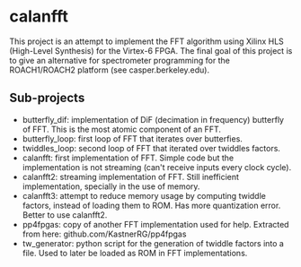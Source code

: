 # calanfft

This project is an attempt to implement the FFT algorithm
using Xilinx HLS (High-Level Synthesis) for the Virtex-6 FPGA.
The final goal of this project is to give an alternative for
spectrometer programming for the ROACH1/ROACH2 platform (see
casper.berkeley.edu).

## Sub-projects
- butterfly_dif: implementation of DiF (decimation in frequency) butterfly of FFT. This is the most atomic component
of an FFT.
- butterfly_loop: first loop of FFT that iterates over
butterfies.
- twiddles_loop: second loop of FFT that iterated over 
twiddles factors.
- calanfft: first implementation of FFT. Simple code but the
implementation is not streaming (can't receive inputs every
clock cycle).
- calanfft2: streaming implementation of FFT. Still 
inefficient implementation, specially in the use of memory.
- calanfft3: attempt to reduce memory usage by computing 
twiddle factors, instead of loading them to ROM. Has more
quantization error. Better to use calanfft2.
- pp4fpgas: copy of another FFT implementation used for help.
Extracted from here: github.com/KastnerRG/pp4fpgas
- tw_generator: python script for the generation of twiddle
factors into a file. Used to later be loaded as ROM in FFT
implementations.
